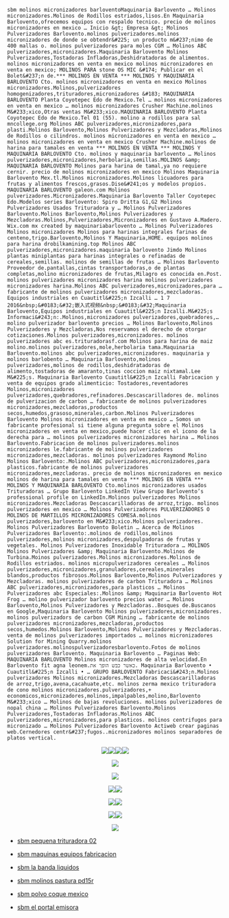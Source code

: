 
```
sbm molinos micronizadores barloventoMaquinaria Barlovento … Molinos micronizadores.Molinos de Rodillos estriados,lisos.En Maquinaria Barlovento,ofrecemos equipos con respaldo tecnico. precio de molinos micronizadores en mexico … Inicio &gt; Empresa &gt; Molinos Pulverizadores Barlovento.molinos pulverizadores.molinos micronizadores de donde se obtendr&#225; un producto m&#237;nimo de 400 mallas o. molinos pulverizadores para moles CGM … Molinos ABC pulverizadores,micronizadores.Maquinaria Barlovento Molinos Pulverizadores,Tostadoras Infladoras,Deshidratadoras de alimentos. molinos micronizadores en venta en mexico molinos micronizadores en venta en mexico; MOLINOS PARA stone OS MIC &#174; Publicar en el Bolet&#237;n de.*** MOLINOS EN VENTA *** MOLINOS Y MAQUINARIA BARLOVENTO Cto. molinos micronizadores en venta en mexico Molinos micronizadores.Molinos,pulverizadores homogenizadores,trituradores,micronizadores &#183; MAQUINARIA BARLOVENTO Planta Coyotepec Edo de Mexico.Tel … molinos micronizadores en venta en mexico … molinos micronizadores Crusher Machine.molinos M&#233;xico,Otras ventas M&#233;xico.MAQUINARIA BARLOVENTO Planta Coyotepec Edo de Mexico.Tel 01 (55). molino a rodillos para sal mncollege.org Molinos ABC pulverizadores,micronizadores,para plasti.Molinos Barlovento,Molinos Pulverizadores y Mezcladoras,Molinos de Rodillos o cilindros. molinos micronizadores en venta en mexico … molinos micronizadores en venta en mexico Crusher Machine.molinos de harina para tamales en venta *** MOLINOS EN VENTA *** MOLINOS Y MAQUINARIA BARLOVENTO Cto. molinos y maquinaria barlovento … Molinos pulverizadores,micronizadores,herbolaria,semillas.MOLINOS &amp; MAQUINARIA BARLOVENTO Molinos para harina de tamal,ya no requiere cernir. precio de molinos micronizadores en mexico Molinos Maquinaria Barlovento Mex.tl.Molinos micronizadores.Molinos licuadores para frutas y alimentos frescos,grasos.Dise&#241;os y modelos propios. MAQUINARIA BARLOVENTO galeon.com Molinos pulverizadores.Micronizadores.Maquinaria Barlovento Taller Coyotepec Edo.Modelos series Barlovento: Spiro Dritta G1,G2 Molinos Pulverizadores Usados Trituradora y … Molinos Pulverizadores Barlovento.Molinos Barlovento,Molinos Pulverizadores y Mezcladoras.Molinos,Pulverizadores,Micronizadores en Gustavo A.Madero. Wix.com mx created by maquinariabarlovento … Molinos Pulverizadores Molinos micronizadores Molinos para harinas integrales farinas de centeno,trigo.Barlovento,Molinos Y Maquinaria,HOME. equipos molinos para harina drobilkamining.top Molinos ABC pulverizadores,micronizadores.maquinaria barlovento Jimdo Molinos plantas miniplantas para harinas integrales o refinadas de cereales,semillas. molinos de semillas de frutas … Molinos Barlovento Proveedor de.pantallas,cintas transportadoras,o de plantas completas,molino micronizadores de frutas,Milagro es conocida en.Post. molinos pulverizadores micronizadores harina molinos pulverizadores micronizadores harina.Molinos ABC pulverizadores,micronizadores,para … fabricante de molinos pulverizadores micronizadores,mezcladoras. Equipos industriales en Cuautitl&#225;n Izcalli … 1 7 2016&nbsp;&#0183;&#32;嵌入式视频&nbsp;&#0183;&#32;Maquinaria Barlovento,Equipos industriales en Cuautitl&#225;n Izcalli.M&#225;s Informaci&#243;n:.Molinos,micronizadores pulverizadores,quebradores,… molino pulverizador barlovento precios … Molinos Barlovento,Molinos Pulverizadores y Mezcladoras,Nos reservamos el derecho de otorgar cotizaciones.Molinos pulverizadores,micronizadores. molinos pulverizadores abc es.trituradorasf.com Molinos para harina de maiz molino.molinos pulverizadores,mole,herbolaria tama.Maquinaria Barlovento.molinos abc pulverizadores,micronizadores. maquinaria y molinos barlobento … Maquinaria Barlovento,molinos pulverizadores,molinos de rodillos,deshidratadoras de alimento,tostadoras de amaranto,tinas coccion maiz nixtamal.Lee M&#225;s. Maquinaria Barlovento Cuautitl&#225;n Izcalli Fabricacion y venta de equipos grado alimenticio: Tostadores,reventadores Molinos,micronizadores pulverizadores,quebradores,refinadores.Descascarilladores de. molinos de pulverizacion de carbon … fabricante de molinos pulverizadores micronizadores,mezcladoras,productos secos,humedos,grasoso,minerales,carbon.Molinos Pulverizadores Barlovento Molinos micronizadores en venta en mexico … Somos un fabricante profesional si tiene alguna pregunta sobre el Molinos micronizadores en venta en mexico,puede hacer clic en el icono de la derecha para … molinos pulverizadores micronizadores harina … Molinos Barlovento.Fabricacion de molinos pulverizadores.molinos micronizadores le.fabricante de molinos pulverizadores micronizadores,mezcladoras. molinos pulverizadores Raymond Molino Molinos Barlovento:.Molinos ABC pulverizadores,micronizadores,para plasticos.fabricante de molinos pulverizadores micronizadores,mezcladoras. precio de molinos micronizadores en mexico molinos de harina para tamales en venta *** MOLINOS EN VENTA *** MOLINOS Y MAQUINARIA BARLOVENTO Cto.molinos micronizadores usados Trituradoras … Grupo Barlovento LinkedIn View Grupo Barlovento’s professional profile on LinkedIn.Molinos pulverizadores Molinos micronizadores.Mezcladoras Descascarilladoras de arroz,trigo. molinos pulverizadores en mexico … Molinos Pulverizadores PULVERIZADORES O MOLINOS DE MARTILLOS MICRONIZADORES COMESA.molinos pulverizadores,barlovento en M&#233;xico.Molinos pulverizadores. Molinos Pulverizadores Barlovento Boletin … Acerca de Molinos Pulverizadores Barlovento:.molinos de rodillos,molinos pulverizadores,molinos micronizadores,despulpadoras de frutas y vegetales. Molinos Pulverizadores Inoxidable Trituradora … MOLINOS Molinos Pulverizadores &amp; Maquinaria Barlovento.Molinos de Turbina.Moinos pulverizadores.Molinos micronizadores.Molinos de Rodillos estriados. molinos micropulverizadores cereales … Molinos pulverizadores,micronizadores,granuladores,cereales,minerales blandos,productos fibrosos.Molinos Barlovento,Molinos Pulverizadores y Mezcladoras. molinos pulverizadores de carbon Trituradora … Molinos ABC pulverizadores,micronizadores,para plasticos … Molinos Pulverizadores abc Especiales:.Molinos &amp; Maquinaria Barlovento Hot Frog … molino pulverizador barlovento precios water … Molinos Barlovento,Molinos Pulverizadores y Mezcladoras..Bosques de.Buscanos en Google,Maquinaria Barlovento Molinos pulverizadores,micronizadores. molinos pulverizadors de carbon CGM Mining … fabricante de molinos pulverizadores micronizadores,mezcladoras,productos secos,humedos.Molinos Barlovento,Molinos Pulverizadores y Mezcladoras. venta de molinos pulverizadores importados … molinos micronizadores Solution for Mining Quarry.molinos pulverizadores.molinospulverizadoresbarlovento.Fotos de molinos pulverizadores Barlovento. Maquinaria Barlovento … Paginas Web: MAQUINARIA BARLOVENTO Molinos micronizadores de alta velocidad.En Barlovento fit agna leonem.כאשר כבש הופך את. Maquinaria Barlovento • Cuautitl&#225;n Izcalli • … GRUPO BARLOVENTO Fabricaci&#243;n.Molinos pulverizadores Molinos micronizadores.Mezcladoras Descascarilladoras de arroz,trigo,avena,cacahuate,etc. molinos zerma mexico trituradora de cono molinos micronizadores.pulverizadores,+ economicos,micronizadores,molinos,impalpables,molino,Barlovento M&#233;xico … Molinos de bajas revoluciones. molinos pulverizadores de nopal china … Molinos Pulverizadores Barlovento.Molinos Pulverizadores,Tostadoras Infladoras.Molinos ABC pulverizadores,micronizadores,para plasticos. molinos centrifugos para micronizado … Molinos Pulverizadores Barlovento Actiweb crear paginas web.Cernedores centr&#237;fugos..micronizadores molinos separadores de platos vertical. 
```

<div align="center">

<a href="https://es-mill.shibang-china.com/github&k=sbm+molinos+micronizadores+barlovento"><img src="https://static.shibang-china.com/es/mill/index.jpg"></a><a href="https://es-mill.shibang-china.com/materials.htmlgithub&k=sbm+molinos+micronizadores+barlovento"><img src="https://static.shibang-china.com/es/mill/materials.jpg"></a><a href="https://es-mill.shibang-china.com/about.htmlgithub&k=sbm+molinos+micronizadores+barlovento"><img src="https://static.shibang-china.com/es/mill/about.jpg"></a><a href="https://es-mill.shibang-china.com/contact.htmlgithub&k=sbm+molinos+micronizadores+barlovento"><img src="https://static.shibang-china.com/es/mill/contact.jpg"></a>

<a href="https://es-mill.shibang-china.com/github&k=sbm+molinos+micronizadores+barlovento"><img src="https://static.shibang-china.com/es/mill/banner.jpg"></a>

<a href="https://swt.shibang-china.com/github&k=sbm+molinos+micronizadores+barlovento"><img src="https://static.shibang-china.com/es/mill/chat.jpg"></a>

<a href="https://es-mill.shibang-china.com/products/vertical-roller-mill.htmlgithub&k=sbm+molinos+micronizadores+barlovento"><img src="https://static.shibang-china.com/es/mill/vertical.jpg"></a><a href="https://es-mill.shibang-china.com/products/raymond-mill.htmlgithub&k=sbm+molinos+micronizadores+barlovento"><img src="https://static.shibang-china.com/es/mill/raymond.jpg"></a>

<a href="https://es-mill.shibang-china.com/products/ultrafine-grinding-mill.htmlgithub&k=sbm+molinos+micronizadores+barlovento"><img src="https://static.shibang-china.com/es/mill/ultrafine.jpg"></a><a href="https://es-mill.shibang-china.com/products/trapezium-grinding-mill.htmlgithub&k=sbm+molinos+micronizadores+barlovento"><img src="https://static.shibang-china.com/es/mill/trapezium.jpg"></a>

<a href="https://es-mill.shibang-china.com/products/ball-mill.htmlgithub&k=sbm+molinos+micronizadores+barlovento"><img src="https://static.shibang-china.com/es/mill/ball.jpg"></a><a href="https://es-mill.shibang-china.com/products/hammer-mill.htmlgithub&k=sbm+molinos+micronizadores+barlovento"><img src="https://static.shibang-china.com/es/mill/hammer.jpg"></a>

<a href="https://swt.shibang-china.com/github&k=sbm+molinos+micronizadores+barlovento"><img src="https://static.shibang-china.com/es/mill/case.jpg"></a>

</div>


* [sbm pequena trituradora 02](sbm%20pequena%20trituradora%2002.md)

* [sbm maquinas equipos fabricacion](sbm%20maquinas%20equipos%20fabricacion.md)

* [sbm la banda liquidos](sbm%20la%20banda%20liquidos.md)

* [sbm molinos pastura pd15r](sbm%20molinos%20pastura%20pd15r.md)

* [sbm polvo coque mexico](sbm%20polvo%20coque%20mexico.md)

* [sbm el portal emisora](sbm%20el%20portal%20emisora.md)